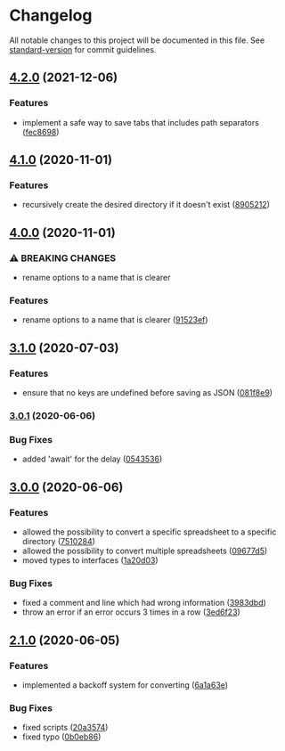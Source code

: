 # Changelog

All notable changes to this project will be documented in this file. See [standard-version](https://github.com/conventional-changelog/standard-version) for commit guidelines.

## [4.2.0](https://github.com/norviah/sheets/compare/v4.1.0...v4.2.0) (2021-12-06)


### Features

* implement a safe way to save tabs that includes path separators ([fec8698](https://github.com/norviah/sheets/commit/fec8698f752244aa6646cbd22c705c95f049c820))

## [4.1.0](https://github.com/norviah/sheets/compare/v4.0.0...v4.1.0) (2020-11-01)


### Features

* recursively create the desired directory if it doesn't exist ([8905212](https://github.com/norviah/sheets/commit/8905212da5adda4a682e29412a7f13b983330dd9))

## [4.0.0](https://github.com/norviah/sheets/compare/v3.1.0...v4.0.0) (2020-11-01)


### ⚠ BREAKING CHANGES

* rename options to a name that is clearer

### Features

* rename options to a name that is clearer ([91523ef](https://github.com/norviah/sheets/commit/91523ef36ca74e03ac94f4e423fa4efeb822a7f4))

## [3.1.0](https://github.com/norviah/sheets/compare/v3.0.1...v3.1.0) (2020-07-03)


### Features

* ensure that no keys are undefined before saving as JSON ([081f8e9](https://github.com/norviah/sheets/commit/081f8e984dc510d2d298628d05648d67b507ba7b))

### [3.0.1](https://github.com/norviah/sheets/compare/v3.0.0...v3.0.1) (2020-06-06)


### Bug Fixes

* added 'await' for the delay ([0543536](https://github.com/norviah/sheets/commit/0543536f4724f70d48cfa52e00de477197e13c7f))

## [3.0.0](https://github.com/norviah/sheets/compare/v2.1.0...v3.0.0) (2020-06-06)


### Features

* allowed the possibility to convert a specific spreadsheet to a specific directory ([7510284](https://github.com/norviah/sheets/commit/7510284e49e752b5fb033e0179c4e6b5d27c7760))
* allowed the possibility to convert multiple spreadsheets ([09677d5](https://github.com/norviah/sheets/commit/09677d521792f386be733660bb3a6a8b062d6284))
* moved types to interfaces ([1a20d03](https://github.com/norviah/sheets/commit/1a20d03804d88e2cfd290bc748de79dabcc3cf7d))


### Bug Fixes

* fixed a comment and line which had wrong information ([3983dbd](https://github.com/norviah/sheets/commit/3983dbda41adea2b52641348d087ec883c672517))
* throw an error if an error occurs 3 times in a row ([3ed6f23](https://github.com/norviah/sheets/commit/3ed6f23f8c682d498d6a30a28a8207e42b30ddc7))

## [2.1.0](https://github.com/norviah/sheets/compare/v2.0.0...v2.1.0) (2020-06-05)


### Features

* implemented a backoff system for converting ([6a1a63e](https://github.com/norviah/sheets/commit/6a1a63e06c73e41a650ecc7768fe6903f5802244))


### Bug Fixes

* fixed scripts ([20a3574](https://github.com/norviah/sheets/commit/20a357487fbd658fc04df7ffcb4d7d8381445a34))
* fixed typo ([0b0eb86](https://github.com/norviah/sheets/commit/0b0eb863cf4a55728bb76b90660fa4f45785c2d9))
